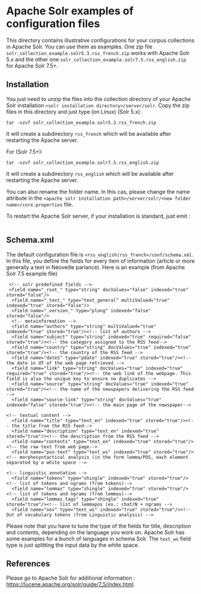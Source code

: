 # Apache Solr examples of configuration files

This directory contains illustrative configurations for your corpus collections in Apache Solr. You can use them as examples. One zip file ```solr_collection_example.solr5.3.rss_french.zip``` works with Apache Solr 5.x and the other one   ```solr_collection_example.solr7.5.rss_english.zip ``` for Apache Solr 7.5+.

## Installation
You just need to unzip the files into the collection directory of your Apache Solr installation ```<solr installation directory>/server/solr```.  Copy the zip files in this directory and just type (on Linux) (Solr 5.x):


```
tar -xzvf solr_collection_example.solr5.3.rss_french.zip
```
It will create a subdirectory ``` rss_french ``` which will be available after restarting the Apache server.


For (Solr 7.5+):
```
tar -xzvf solr_collection_example.solr7.5.rss_english.zip
```
It will create a subdirectory ``` rss_english ``` which will be available after restarting the Apache server.

You can also rename the folder name. In this cas, please change the name attribute in the ```<apache solr installation path>/server/solr/<new folder name>/core.properties``` file.

To restart the Apache Solr server, if your installation is standard, just emit :

```<apache solr installation path>/bin/solr restart
```


## Schema.xml

The default configuration file is ``` <rss_english|rss_french>/conf/schema.xml ```. In this file, you define the fields for every item of information (article or more generally a text in Néoveille parlance). Here is an example (from Apache Solr 7.5 example file)
```
 <!-- solr predefined fields -->
 <field name="_root_" type="string" docValues="false" indexed="true" stored="false"/>
  <field name="_text_" type="text_general" multiValued="true" indexed="true" stored="false"/>
  <field name="_version_" type="plong" indexed="false" stored="false"/>
  <!-- metainformation -->
  <field name="authors" type="string" multiValued="true" indexed="true" stored="true"/><!-- list of authors -->
  <field name="subject" type="string" indexed="true" required="false" stored="true"/><!-- the category assigned to the RSS feed-->
  <field name="country" type="string" docValues="true" indexed="true" stored="true"/><!-- the country of the RSS feed -->
  <field name="dateS" type="pdate" indexed="true" stored="true"/><!-- the date in UT of the web page retrieved -->
  <field name="link" type="string" docValues="true" indexed="true" required="true" stored="true"/><!-- the web link of the webpage. This field is also the unique key to ensure no duplicates -->
  <field name="source" type="string" docValues="true" indexed="true" stored="true"/><!-- the name of the newspapers delivering the RSS feed -->
  <field name="source-link" type="string" docValues="true" indexed="false" stored="true"/><!-- the main page of the newspaper-->

<!-- textual content -->
  <field name="title" type="text_en" indexed="true" stored="true"/><!-- the title from the RSS feed-->
  <field name="description" type="text_en" indexed="true" stored="true"/><!-- the description from the RSS feed -->
  <field name="contents" type="text_en" indexed="true" stored="true"/><!-- the raw text from web page-->
  <field name="pos-text" type="text_ws" indexed="true" stored="true"/><!-- morphosyntactical analysis (in the form lemma/POS, each element separated by a white space -->

<!-- linguistic annotation -->
  <field name="tokens" type="shingle" indexed="true" stored="true"/><!-- list of tokens and ngrams (from tokens)-->
  <field name="lemmas" type="shingle" indexed="true" stored="true"/><!-- list of tokens and ngrams (from lemmas)-->
  <field name="lemmas_tags" type="shingle" indexed="true" stored="true"/><!-- list of lemmapos (ex.: chat/N + ngrams -->
  <field name="oov" type="text_ws" indexed="true" stored="true"/><!-- Out of vocabulary tokens (from Linguistic analysis) -->
```

Please note that you have to tune the type of the fields for title, description and contents, depending on the language you work on. Apache Solr has some examples for a bunch of languages in schema Solr. The ```text_ws``` field type is just splitting the input data by the white space.

## References
Please go to Apache Solr for additional information : https://lucene.apache.org/solr/guide/7_5/index.html.
